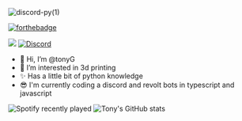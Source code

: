 ![discord-py(1)](https://user-images.githubusercontent.com/83699240/126371663-661068b1-f0ae-4688-9aba-51114633e3f3.png)

[![forthebadge](https://forthebadge.com/images/badges/made-with-python.svg)](https://forthebadge.com)

![](https://komarev.com/ghpvc/?username=tonyG433&style=flat-square)
[![Discord](https://img.shields.io/discord/843910262662496287.svg?label=&logo=discord&logoColor=ffffff&color=7389D8&labelColor=6A7EC2)](https://discord.gg/922BHasDjT)



- 👋 Hi, I’m @tonyG
- 👀 I’m interested in 3d printing
- ✨ Has a little bit of python knowledge
- 😎 I'm currently coding a discord and revolt bots in typescript and javascript

![Spotify recently played](https://spotify-recently-played-readme.vercel.app/api?user=21mvy7aci3snjdx66yomtsogy)
![Tony's GitHub stats](https://github-readme-stats.vercel.app/api?username=tonyG433&show_icons=true&theme=dark)










<!---
tonyG433/tonyG433 is a ✨ special ✨ repository because its `README.md` (this file) appears on your GitHub profile.
You can click the Preview link to take a look at your changes.
--->
